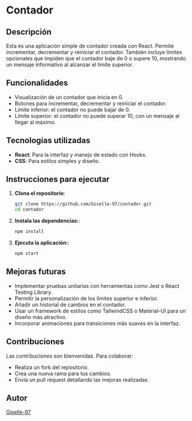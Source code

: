 # Contador

## Descripción
Esta es una aplicación simple de contador creada con React. Permite incrementar, decrementar y reiniciar el contador. También incluye límites opcionales que impiden que el contador baje de 0 o supere 10, mostrando un mensaje informativo al alcanzar el límite superior.

## Funcionalidades
- Visualización de un contador que inicia en 0.
- Botones para incrementar, decrementar y reiniciar el contador.
- Límite inferior: el contador no puede bajar de 0.
- Límite superior: el contador no puede superar 10, con un mensaje al llegar al máximo.

## Tecnologías utilizadas
- **React**: Para la interfaz y manejo de estado con Hooks.
- **CSS**: Para estilos simples y diseño.

## Instrucciones para ejecutar
1. **Clona el repositorio**:
   ```bash
   git clone https://github.com/Giselle-97/contador.git
   cd contador

2. **Instala las dependencias:**:
   ```bash
   npm install

3. **Ejecuta la aplicación:**:
   ```bash
   npm start

## Mejoras futuras
- Implementar pruebas unitarias con herramientas como Jest o React Testing Library.
- Permitir la personalización de los límites superior e inferior.
- Añadir un historial de cambios en el contador.
- Usar un framework de estilos como TailwindCSS o Material-UI para un diseño más atractivo.
- Incorporar animaciones para transiciones más suaves en la interfaz.

## Contribuciones
Las contribuciones son bienvenidas. Para colaborar:

- Realiza un fork del repositorio.
- Crea una nueva rama para tus cambios.
- Envía un pull request detallando las mejoras realizadas.

## Autor
[Giselle-97](https://github.com/Giselle-97)

